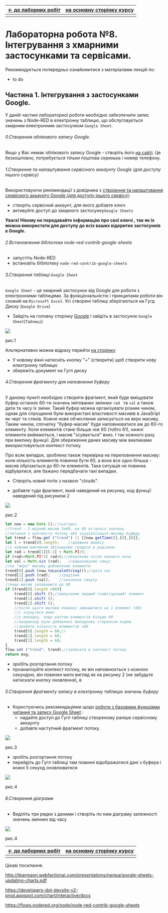 

| [<- до лаборних робіт](README.md) | [на основну сторінку курсу](../README.md) |
| --------------------------------- | ----------------------------------------- |
|                                   |                                           |

# Лабораторна робота №8. Інтегрування з хмарними застосунками та сервісами.

Рекомендується попередньо ознайомитися з матеріалами лекцій по:

- to do

## Частина 1. Інтегрування з застосунками Google.

У даній частині лабораторної роботи необхідно забезпечити запис значень з Node-RED в електронну таблицю, що обслуговується хмарним електронним застосунком `Google Sheet`. 

###### 0.Створення облікового запису Google.

Якщо у Вас немає облікового запису Google - створіть його [на сайті](https://www.google.com/). Це безкоштовно, потребується тільки поштова скринька і номер телефону. 

###### 1.Створення та налаштування сервісного аккаунту Google (для доступу іншого сервісу) 

Використовуючи рекомендації з довідника з [створення та налаштування сервісного аккаунту Google (для доступу іншого сервісу)](../Довідники/googleauth.md):

- створіть сервісний аккаунт, для якого добавте ключ
- активуйте доступ до хмарного застосунку`Google Sheets` 

**Увага! Нікому не передавайте інформацію про свої ключі , так як їх можна використати для доступу до всіх ваших відкритих застосунків в Google.**

###### 2.Встановлення бібліотеки node-red-contrib-google-sheets

- запустіть Node-RED
- встановіть бібліотеку `node-red-contrib-google-sheets` 

###### 3.Створення таблиці `Google Sheet` 

`Google Sheet` - це хмарний застосунок від Google для роботи з електронними таблицями. За функціональністю і принципами роботи він схожий на `Microsoft Excel`. Усі створені таблиці зберігаються на Гугд Диску (`Google Drive`) 

- Зайдіть на головну сторінку [Google](https://www.google.com/) і зайдіть в застосунок `Google Sheet`(`Таблиці`)

![](cldmedia/1.png)

рис.1

Альтернативно можна відразу перейти [на сторінку](https://docs.google.com/spreadsheets)  

- У новому вікні натисніть кнопку "+" (створити) щоб створити нову електронну таблицю
- збережіть документ на Гугл диску

###### 4.Створення фрагменту для наповнення буферу

У даному пункті необхідно створити фрагмент, який буде вміщувати буфер останніх 60-ти значень імітованих змінних `rad ` та `val` а також дати та часу їх зміни. Такий буфер можна організувати різним чином, однак для спрощення були використані властивості масивів в JavaSript як черг та стеків. Кожне нове обчислення записується на верх масиву. Таким чином, спочатку "буфер-масив" буде наповнюватися аж до 60-го елементу. Коли елементів стане більше ніж 60 (тобто 61), нижні елементи виймаються, і масив "зсувається" вниз. І так кожного разу при виклику функції. Для збереження даних масиву між викликами використовується контекст потоку. 

Про всяк випадок, зроблена також перевірка на переповнення масиву: коли кількість елементів повинна бути 60, а вона все одно більша - масив обрізається до 60-ти елементів. Така ситуація не повинна відбуватися, але бажано передбачати такі випадки.   

- Створіть новий потік з назвою "clouds".

- добавте туди фрагмент, який наведений на рисунку, код функції наведений під рисунком 2  

![](cldmedia/2.png)

рис.2

```javascript
let now = new Date ();//сьогодні
//trend - 2-мірний масив 3x60, на 60 останніх значень 
//читання з контексту потоку або ініціалізація масиву-буферу
let trend = flow.get ("trend") || [[now.getTime()],[0],[0]];
let l = trend[0].length;    //довжина мавису
//з кожним викликом збільшуємо градуси в радіанах
let rad = trend[1][l-1] + Math.PI/5;   
if (rad>=Math.PI*2) rad=0;//обнуляємо після повного кола
let val = Math.sin (rad);   //вираховуємо синус
//на "верх" масиву добавляємо елементи 
trend[0].push (now.toLocaleString());//дата час
trend[1].push (rad);    //радіани
trend[2].push (val);    //значення синусу
//якщо масив заповнився до 60
if (trend[0].length >60){
    trend[0].shift ();//вилучаємо перший (найстаріший) елемент
    trend[1].shift ();
    trend[2].shift ();
    //після цього масиви повинні зменшитися на 1 елемент (60) 
    //і зсунутися вниз
    //у випадку, якщо раптом елементів більше 60
    //наприклад були добавлені випадково стороннім кодом
    //зробити кількість елементів =60
    trend[0].length = 60;//
    trend[1].length = 60;
    trend[2].length = 60; 
}
flow.set ("trend", trend);//записати в контекст потоку
return msg;
```

- зробіть розгортання потоку
- проаналізуйте контекст потоку, як він наповнюється з кожною секундою, він повинен мати вигляд як на рисунку 2  (не забудьте натискати кнопку оновлення), в

###### 5.Створення фрагменту запису в електронну таблицю значень буферу 

- Користуючись рекомендаціями щодо [роботи з базовими функціями читання та запису Google Sheet](https://pupenasan.github.io/NodeREDGuidUKR/google/googlesheet.html) :
  - надайте доступ до Гугл таблиці створеному раніше сервісному аккаунту
  - добавте наступний фрагмент потоку.

![](cldmedia/3.png)

рис.3

- зробіть розгортання потоку
- перейдіть до Гугл таблиці там повинні відображатися дані з буфера і кожні 5 секунд оновлюватися

![](cldmedia/4.png)

рис.4

###### 6.Створення діаграми

-   Виділіть три рядки з даними і створіть по ним діаграму залежності значень змінних від часу

![](cldmedia/5.png)

рис.4



| [<- до лаборних робіт](README.md) | [на основну сторінку курсу](../README.md) |
| --------------------------------- | ----------------------------------------- |
|                                   |                                           |

Цікаві посилання.

http://tbarmann.webfactional.com/presentations/nenpa/google-sheets-updating-charts.pdf

https://developers-dot-devsite-v2-prod.appspot.com/chart/interactive/docs

https://flows.nodered.org/node/node-red-contrib-google-sheets

